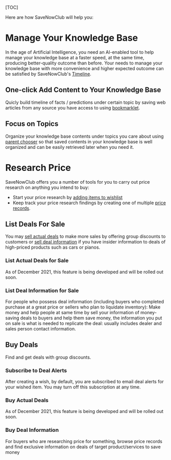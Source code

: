 [TOC]

Here are how SaveNowClub will help you:

# Manage Your Knowledge Base

In the age of Artificial Intelligence, you need an AI-enabled tool to help manage your knowledge base at a faster speed, at the same time, producing better-quality outcome than before.  Your needs to manage your knowledge base with more convenience and higher expected outcome can be satisfied by SaveNowClub's [Timeline](/timeline).

## One-click Add Content to Your Knowledge Base

Quicly build timeline of facts / predictions under certain topic by saving web articles from any source you have access to using [bookmarklet](/docs/2889/howto-timeline#use-bookmarklet-to-quickly-save-timeline-item).  

## Focus on Topics

Organize your knowledge base contents under topics you care about using [parent chooser](/docs/2889/howto-timeline#use-parent-chooser-to-quickly-organize-saved-timeline-item) so that saved contents in your knowledge base is well organized and can be easily retrieved later when you need it.

# Research Price

SaveNowClub offers you a number of tools for you to carry out price research on anything you intend to buy:

* Start your price research by [adding items to wishlist](https://savenowclub.com/docs/2371/tutorial-buying-groups-and-price-records#create-a-wish)
* Keep track your price research findings by creating one of multiple [price records](https://savenowclub.com/docs/2371/tutorial-buying-groups-and-price-records#what-is-price-record).

## List Deals For Sale

You may [sell actual deals](#list-actual-deals-for-sale) to make more sales by offering group discounts to customers or [sell deal information](#list-deal-information-for-sale) if you have insider information to deals of high-priced products such as cars or pianos.

### List Actual Deals for Sale

As of December 2021, this feature is being developed and will be rolled out soon.

### List Deal Information for Sale

For people who possess deal information (including buyers who completed purchase at a great price or sellers who plan to liquidate inventory): Make money and help people at same time by sell your information of money-saving deals to buyers and help them save money, the information you put on sale is what is needed to replicate the deal: usually includes dealer and sales person contact information. 

## Buy Deals

Find and get deals with group discounts.

### Subscribe to Deal Alerts

After creating a wish, by default, you are subscribed to email deal alerts for your wished item.  You may turn off this subscription at any time.

### Buy Actual Deals

As of December 2021, this feature is being developed and will be rolled out soon.

### Buy Deal Information

For buyers who are researching price for something, browse price records and find exclusive information on deals of target product/services to save money

